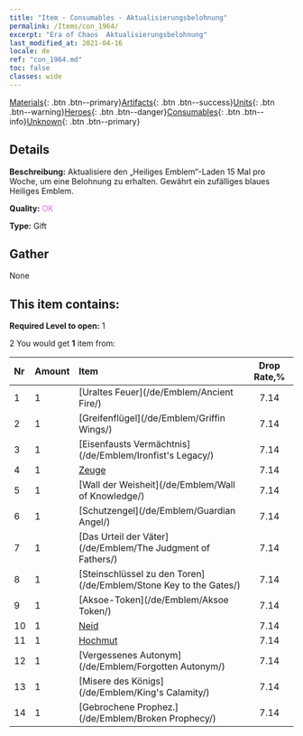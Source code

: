 ```yaml
---
title: "Item - Consumables - Aktualisierungsbelohnung"
permalink: /Items/con_1964/
excerpt: "Era of Chaos  Aktualisierungsbelohnung"
last_modified_at: 2021-04-16
locale: de
ref: "con_1964.md"
toc: false
classes: wide
---
```

 [Materials](/de/Items/){: .btn .btn--primary}[Artifacts](/de/Items/Artifacts/){: .btn .btn--success}[Units](/de/Items/Units/){: .btn .btn--warning}[Heroes](/de/Items/Heroes/){: .btn .btn--danger}[Consumables](/de/Items/Consumables/){: .btn .btn--info}[Unknown](/de/Items/Unknown/){: .btn .btn--primary}

## Details
 **Beschreibung:** Aktualisiere den „Heiliges Emblem“-Laden 15 Mal pro Woche, um eine Belohnung zu erhalten. Gewährt ein zufälliges blaues Heiliges Emblem.

 **Quality:** <span style="color: #DA70D6">OK</span>

 **Type:** Gift

## Gather

  None

## This item contains:

 **Required Level to open:** 1

 2 You would get **1** item  from:

  | Nr | Amount |     Item    | Drop Rate,% |
  |:---|:-------|:------------|:---------:|
  | 1 | 1 | [Uraltes Feuer](/de/Emblem/Ancient Fire/) | 7.14 | 
  | 2 | 1 | [Greifenflügel](/de/Emblem/Griffin Wings/) | 7.14 | 
  | 3 | 1 | [Eisenfausts Vermächtnis](/de/Emblem/Ironfist's Legacy/) | 7.14 | 
  | 4 | 1 | [Zeuge](/de/Emblem/Witness/) | 7.14 | 
  | 5 | 1 | [Wall der Weisheit](/de/Emblem/Wall of Knowledge/) | 7.14 | 
  | 6 | 1 | [Schutzengel](/de/Emblem/Guardian Angel/) | 7.14 | 
  | 7 | 1 | [Das Urteil der Väter](/de/Emblem/The Judgment of Fathers/) | 7.14 | 
  | 8 | 1 | [Steinschlüssel zu den Toren](/de/Emblem/Stone Key to the Gates/) | 7.14 | 
  | 9 | 1 | [Aksoe-Token](/de/Emblem/Aksoe Token/) | 7.14 | 
  | 10 | 1 | [Neid](/de/Emblem/Jealousy/) | 7.14 | 
  | 11 | 1 | [Hochmut](/de/Emblem/Arrogance/) | 7.14 | 
  | 12 | 1 | [Vergessenes Autonym](/de/Emblem/Forgotten Autonym/) | 7.14 | 
  | 13 | 1 | [Misere des Königs](/de/Emblem/King's Calamity/) | 7.14 | 
  | 14 | 1 | [Gebrochene Prophez.](/de/Emblem/Broken Prophecy/) | 7.14 | 
